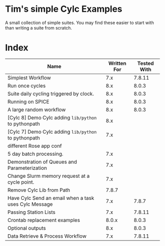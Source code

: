 
# Tim's simple Cylc Examples

A small collection of simple suites.
You may find these easier to start with than writing a suite from scratch.

# Index

| Name                                                                             | Written For  | Tested With  |
| -------------------------------------------------------------------------------- | ------------ | ------------ |
| Simplest Workflow                                                                | 7.x          | 7.8.11       |
| Run once cycles                                                                  | 8.x          | 8.0.3        |
| Suite daily cycling triggered by clock.                                          | 8.x          | 8.0.3        |
| Running on SPICE                                                                 | 8.x          | 8.0.3        |
| A large random workflow                                                          | 8.x          | 8.0.3        |
| [Cylc 8] Demo Cylc adding `lib/python` to pythonpath                             | 8.x          |              |
| [Cylc 7] Demo Cylc adding `lib/python` to pythonpath                             | 7.x          |              |
| different Rose app conf                                                          |              |              |
| 5 day batch processing.                                                          | 7.x          |              |
| Demonstration of Queues and Parameterization                                     | 7.x          |              |
| Change Slurm memory request at a cycle point.                                    | 7.x          |              |
| Remove Cylc Lib from Path                                                        | 7.8.7        |              |
| Have Cylc Send an email when a task uses Cylc Message                            | 7.x          | 7.8.7        |
| Passing Station Lists                                                            | 7.x          | 7.8.11       |
| Crontab replacement examples                                                     | 8.0.x        | 8.0.3        |
| Optional outputs                                                                 | 8.x          | 8.0.3        |
| Data Retrieve & Process Workflow                                                 | 7.x          | 7.8.11       |
